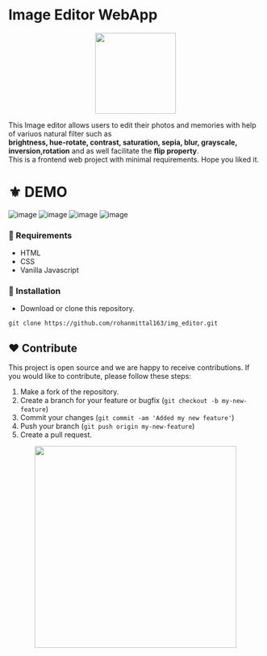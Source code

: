 # Image Editor WebApp
<p align="center">
  <img src="https://cdn-icons-png.flaticon.com/512/3550/3550551.png" width="160" />
</p>
This Image editor allows users to edit their photos and memories with help of variuos natural filter such as <br><b>
brightness, hue-rotate, contrast, saturation, sepia, blur, grayscale, inversion,rotation</b> and as well facilitate the <b>flip property</b>.<br>
This is a frontend web project with minimal requirements. Hope you liked it.

# ⚜ DEMO

![image](https://user-images.githubusercontent.com/97821844/232277624-cd316d1a-f2f8-4cc0-a7a2-3bac15ebe880.png)
![image](https://user-images.githubusercontent.com/97821844/232277686-f39c0183-9a9c-4360-bb1f-941cdaa6963a.png)
![image](https://user-images.githubusercontent.com/97821844/232278056-b5e29672-d717-4b83-8107-25b1981c098c.png)
![image](https://user-images.githubusercontent.com/97821844/232278073-607e2cbc-6bca-41eb-9fc0-182a98e5527c.png)




### 📌 Requirements 

- HTML 
- CSS
- Vanilla Javascript

### 🔰 Installation 

- Download or clone this repository.
```
git clone https://github.com/rohanmittal163/img_editor.git
```
## ❤ Contribute
This project is open source and we are happy to receive contributions. If you would like to contribute, please follow these steps:

1. Make a fork of the repository.
2. Create a branch for your feature or bugfix (`git checkout -b my-new-feature`)
3. Commit your changes (`git commit -am 'Added my new feature'`)
4. Push your branch (`git push origin my-new-feature`)
5. Create a pull request.

<p align="center">
  <img src="https://user-images.githubusercontent.com/104341274/210186277-0d434bb0-80c0-43a9-b6b0-2e42e18c31a9.png" width="400" />
</p>
